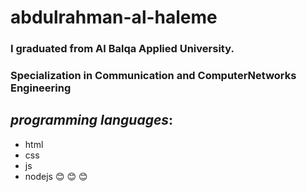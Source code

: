 # abdulrahman-al-haleme
### I graduated from **Al Balqa Applied University**.
### Specialization in **Communication and ComputerNetworks Engineering**

## *programming languages*:

+ html
+ css
+ js
+ nodejs
😊 😊 😊
